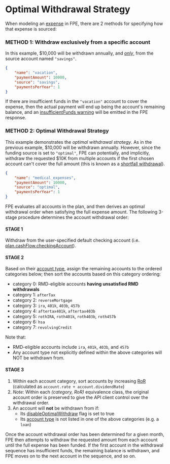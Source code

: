 # Optimal Withdrawal Strategy

When modeling an [expense](terms.md#expense-stream) in FPE, there are 2 methods for specifying how that expense is sourced:


### METHOD 1: Withdraw exclusively from a specific account

In this example, $10,000 will be withdrawn annually, and <u>_only_</u>, from the source account named `"savings"`.

```json
{
    "name": "vacation",
    "paymentAmount": 10000,
    "source": "savings",
    "paymentsPerYear": 1
}
```

If there are insufficient funds in the `"vacation"` account to cover the expense, then the actual payment will end up being the account's remaining balance, and an [insufficientFunds warning](README.md#what-is-a-warning) will be emitted in the FPE response.

### METHOD 2: Optimal Withdrawal Strategy

This example demonstrates the _optimal withdrawal strategy_. As in the previous example, $10,000 will be withdrawn annually.  However, since the funding source is set to `"optimal"`, FPE can potentially, and implicitly, withdraw the requested $10K from multiple accounts if the first chosen account can't cover the full amount (this is known as a [shortfall withdrawal](terms.md#shortfall-withdrawal)).

```json
{
    "name": "medical_expenses",
    "paymentAmount": 10000,
    "source": "optimal",
    "paymentsPerYear": 1
}
```

FPE evaluates all accounts in the plan, and then derives an optimal withdrawal order when satisfying the full expense amount.  The following 3-stage procedure determines the account withdrawal order:

#### STAGE 1

Withdraw from the user-specified default checking account (i.e. [plan.cashFlow.checkingAccount](datatypes.md#cashflow)).
    
#### STAGE 2

Based on their [account type](datatypes.md#accounttype), assign the remaining accounts to the ordered categories below; then sort the accounts based on this category ordering:

- category 0: RMD-eligible accounts <b>having unsatisfied RMD withdrawals</b>
- category 1: `afterTax`
- category 2: `reverseMortgage`
- category 3: `ira`, `401k`, `403b`, `457b`
- category 4: `aftertax401k`, `aftertax403b`
- category 5: `rothIRA`, `roth401k`, `roth403b`, `roth457b`
- category 6: `hsa`
- category 7: `revolvingCredit`

Note that:
- RMD-eligible accounts include `ira`, `401k`, `403b`, and `457b`
- Any account type not explicitly defined within the above categories will NOT be withdrawn from.
    
#### STAGE 3

1. Within each account category, sort accounts by increasing [RoR](https://www.investopedia.com/terms/r/rateofreturn.asp) (calculated as `account.rate + account.dividendRate`)
1. _Note:_ Within each _(category, RoR)_ equivalence class, the original account order is preserved to give the API client control over the withdrawal order.
1. An account will **not** be withdrawn from if:
    - Its [disableOptimalWithdraw](datatypes.md#account) flag is set to true
    - Its [account type](datatypes.md#accounttype) is not listed in one of the above categories (e.g. a `loan`)

Once the account withdrawal order has been determined for a given month, FPE then attempts to withdraw the requested amount from each account until the full expense has been funded.  If the first account in the withdrawal sequence has insufficient funds, the remaining balance is withdrawn, and FPE moves on to the next account in the sequence, and so on.
